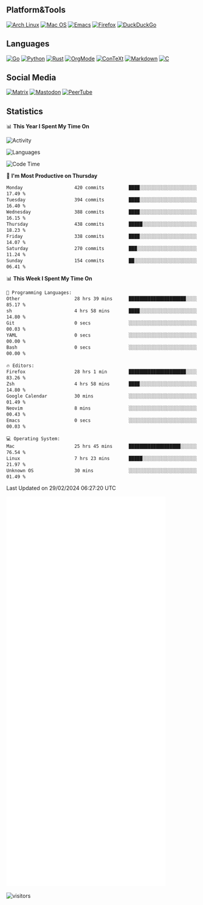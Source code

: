 ## Platform&Tools

[![Arch Linux](https://img.shields.io/badge/ArchLinux-1793D1?logo=arch-linux&logoColor=fff&style=flat-square)](https://archlinux.org/)
[![Mac OS](https://img.shields.io/badge/MacOS-000000?style=flat-square&logo=macos&logoColor=F0F0F0)](https://www.apple.com/macos/)
[![Emacs](https://img.shields.io/badge/Emacs-%237F5AB6.svg?&style=flat-square&logo=gnu-emacs&logoColor=white)](https://www.gnu.org/software/emacs/)
[![Firefox](https://img.shields.io/badge/Firefox-FF7139?style=flat-square&logo=Firefox-Browser&logoColor=white)](https://firefox.com/)
[![DuckDuckGo](https://img.shields.io/badge/DuckDuckGo-DE5833?style=flat-square&logo=DuckDuckGo&logoColor=white)](https://duckduckgo.com/)

## Languages

[![Go](https://img.shields.io/badge/Golang-%2300ADD8.svg?style=flat-square&logo=go&logoColor=white)](https://golang.org/)
[![Python](https://img.shields.io/badge/Python-3670A0?style=flat-square&logo=python&logoColor=ffdd54)](https://www.python.org/)
[![Rust](https://img.shields.io/badge/Rust-%23000000.svg?style=flat-square&logo=rust&logoColor=white)](https://www.rust-lang.org/)
[![OrgMode](https://img.shields.io/badge/OrgMode-%23000000.svg?style=flat-square&logo=org&logoColor=white)](https://orgmode.org/)
[![ConTeXt](https://img.shields.io/badge/ConTeXt-%23008080.svg?style=flat-square&logo=latex&logoColor=white)](https://contextgarden.net/)
[![Markdown](https://img.shields.io/badge/MarkDown-%23000000.svg?style=flat-square&logo=markdown&logoColor=white)](https://daringfireball.net/projects/markdown/)
[![C](https://img.shields.io/badge/C-%2300599C.svg?style=flat-square&logo=c&logoColor=white)](https://www.iso.org/standard/74528.html)

## Social Media
<!--[![Telegram](https://img.shields.io/badge/SteamedFish-2CA5E0?style=social&logo=telegram&logoColor=white)](https://t.me/SteamedFish)-->

[![Matrix](https://img.shields.io/badge/SteamedFish-2CA5E0?style=social&logo=matrix&logoColor=black)](https://matrix.to/#/@i:steamedfish.org)
[![Mastodon](https://img.shields.io/mastodon/follow/109596467238113271?domain=https%3A%2F%2Fmastodon.steamedfish.org%2F&style=social)](https://steamedfish.org/@SteamedFish)
[![PeerTube](https://img.shields.io/badge/PeerTube-23000000.svg?logo=peertube&style=social)](https://peertube.steamedfish.org/)

## Statistics


📊 **This Year I Spent My Time On** 

![Activity](https://wakatime.com/share/@SteamedFish/7529f30a-f1b7-40a4-8d09-e6d855cb7a13.png)

![Languages](https://wakatime.com/share/@SteamedFish/1c5e5366-0e9e-40d8-ac85-d630f61b69c6.svg)

<!--START_SECTION:waka-->
![Code Time](http://img.shields.io/badge/Code%20Time-3%2C639%20hrs%2040%20mins-blue)

📅 **I'm Most Productive on Thursday** 

```text
Monday                   420 commits         ████░░░░░░░░░░░░░░░░░░░░░   17.49 % 
Tuesday                  394 commits         ████░░░░░░░░░░░░░░░░░░░░░   16.40 % 
Wednesday                388 commits         ████░░░░░░░░░░░░░░░░░░░░░   16.15 % 
Thursday                 438 commits         █████░░░░░░░░░░░░░░░░░░░░   18.23 % 
Friday                   338 commits         ████░░░░░░░░░░░░░░░░░░░░░   14.07 % 
Saturday                 270 commits         ███░░░░░░░░░░░░░░░░░░░░░░   11.24 % 
Sunday                   154 commits         ██░░░░░░░░░░░░░░░░░░░░░░░   06.41 % 
```


📊 **This Week I Spent My Time On** 

```text
💬 Programming Languages: 
Other                    28 hrs 39 mins      █████████████████████░░░░   85.17 % 
sh                       4 hrs 58 mins       ████░░░░░░░░░░░░░░░░░░░░░   14.80 % 
Git                      0 secs              ░░░░░░░░░░░░░░░░░░░░░░░░░   00.03 % 
YAML                     0 secs              ░░░░░░░░░░░░░░░░░░░░░░░░░   00.00 % 
Bash                     0 secs              ░░░░░░░░░░░░░░░░░░░░░░░░░   00.00 % 

🔥 Editors: 
Firefox                  28 hrs 1 min        █████████████████████░░░░   83.26 % 
Zsh                      4 hrs 58 mins       ████░░░░░░░░░░░░░░░░░░░░░   14.80 % 
Google Calendar          30 mins             ░░░░░░░░░░░░░░░░░░░░░░░░░   01.49 % 
Neovim                   8 mins              ░░░░░░░░░░░░░░░░░░░░░░░░░   00.43 % 
Emacs                    0 secs              ░░░░░░░░░░░░░░░░░░░░░░░░░   00.03 % 

💻 Operating System: 
Mac                      25 hrs 45 mins      ███████████████████░░░░░░   76.54 % 
Linux                    7 hrs 23 mins       █████░░░░░░░░░░░░░░░░░░░░   21.97 % 
Unknown OS               30 mins             ░░░░░░░░░░░░░░░░░░░░░░░░░   01.49 % 
```


 Last Updated on 29/02/2024 06:27:20 UTC
<!--END_SECTION:waka-->


![Metrics](https://github.com/SteamedFish/SteamedFish/blob/master/github-metrics.svg)


![visitors](https://visitor-badge.laobi.icu/badge?page_id=SteamedFish.SteamedFish)
